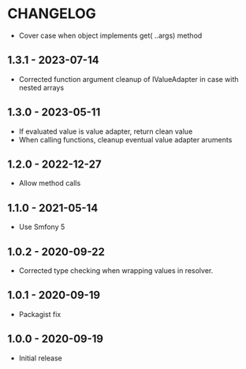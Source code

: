# CHANGELOG

* Cover case when object implements get( ..args) method

## 1.3.1 - 2023-07-14

* Corrected function argument cleanup of IValueAdapter in case with nested arrays

## 1.3.0 - 2023-05-11

* If evaluated value is value adapter, return clean value
* When calling functions, cleanup eventual value adapter aruments

## 1.2.0 - 2022-12-27

* Allow method calls


## 1.1.0 - 2021-05-14

* Use Smfony 5


## 1.0.2 - 2020-09-22

* Corrected type checking when wrapping values in resolver.


## 1.0.1 - 2020-09-19

* Packagist fix


## 1.0.0 - 2020-09-19

* Initial release
